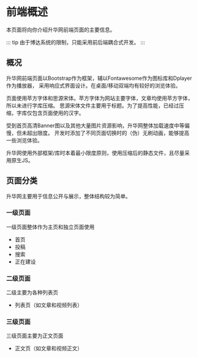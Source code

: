 # 前端概述

本页面将向你介绍升华网前端页面的主要信息。

::: tip
由于博达系统的限制，只能采用前后端耦合式开发。
:::

## 概况

升华网前端页面以Bootstrap作为框架，辅以Fontawesome作为图标库和Dplayer作为播放器，
采用响应式界面设计。在桌面/移动双端均有较好的浏览体验。

页面使用苹方字体和思源宋体。苹方字体为网站主要字体，文章均使用苹方字体，所以未进行字库压缩。
思源宋体文件主要用于标题。为了提高性能，已经过压缩，字库仅包含页面使用的汉字。

受到首页高清Banner图以及其他大量图片资源影响，升华网整体加载速度中等偏慢，但未超出限度。
开发时添加了不同页面切换时的（伪）无刷动画，能够提高一些浏览体验。

升华网使用外部框架/库时本着最小限度原则，使用压缩后的静态文件，且尽量采用原生JS。

## 页面分类

升华网主要用于信息公开与展示，整体结构较为简单。

### 一级页面

一级页面整体作为主页和独立页面使用

- 首页
- 投稿
- 搜索
- 正在建设

### 二级页面

二级主要为各种列表页

- 列表页（如文章和视频列表）

### 三级页面

三级页面主要为正文页面

- 正文页（如文章和视频正文）